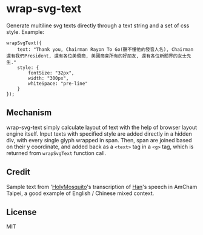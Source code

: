 # wrap-svg-text

Generate multiline svg texts directly through a text string and a set of css style. Example:

    wrapSvgText({
        text: "Thank you, Chairman Rayon To Go(聽不懂他的發音人名), Chairman 還有我們President, 還有各位美僑商, 美國商會所有的好朋友, 還有各位新聞界的女士先生."
        style: {
            fontSize: "32px",
            width: "300px",
            whiteSpace: "pre-line"
        }
    });


## Mechanism

wrap-svg-text simply calculate layout of text with the help of browser layout engine itself. Input texts with specified style are added directly in a hidden div, with every single glyph wrapped in span. Then, span are joined based on their y coordinate, and added back as a `<text>` tag in a `<g>` tag, which is returned from `wrapSvgText` function call.


## Credit

Sample text from '[HolyMosquito](https://www.facebook.com/HolyMosquito/posts/2428227354121577)'s transcription of [Han](https://zh.wikipedia.org/zh-tw/%E9%9F%93%E5%9C%8B%E7%91%9C)'s speech in AmCham Taipei, a good example of English / Chinese mixed context.


## License

MIT
